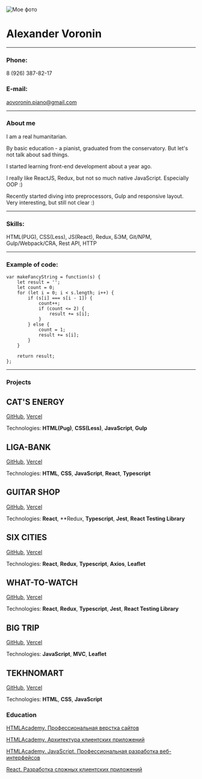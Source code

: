 
<img src="https://disk.yandex.ru/i/KhFpid8Jq9xJRA" alt="Мое фото">

# Alexander Voronin
***
### Phone: 
8 (926) 387-82-17
### E-mail: 
aovoronin.piano@gmail.com
***
### About me

I am a real humanitarian. 

By basic education - a pianist, graduated from the conservatory. But let's not talk about sad things. 

I started learning front-end development about a year ago. 

I really like ReactJS, Redux, but not so much native JavaScript. Especially OOP :) 

Recently started diving into preprocessors, Gulp and responsive layout. Very interesting, but still not clear :)
***
### Skills: 

HTML(PUG), CSS(Less), JS(React), Redux, БЭМ, Git/NPM, Gulp/Webpack/CRA, Rest API, HTTP
****
### Example of code:
```
var makeFancyString = function(s) {
    let result = '';
    let count = 0;
    for (let i = 0; i < s.length; i++) {
        if (s[i] === s[i - 1]) {
            count++;
            if (count <= 2) {
                result += s[i];
            }
        } else {
            count = 1;
            result += s[i];
        }
    } 

    return result;
};
```
***
### Projects

## CAT'S ENERGY


[GitHub](https://github.com/sanich123/CatsEnergy), 
[Vercel](https://cats-energy.vercel.app/)


Technologies: **HTML(Pug)**, **CSS(Less)**, **JavaScript**, **Gulp**

## LIGA-BANK


[GitHub](https://github.com/sanich123/ligaBank), 
[Vercel](https://liga-bank-rho.vercel.app/)


Technologies: **HTML**, **CSS**, **JavaScript**, **React**, **Typescript**

## GUITAR SHOP


[GitHub](https://github.com/sanich123/guitarShop), [Vercel](https://guitar-shop-five.vercel.app/catalog:query)


Technologies: **React**, **Redux, **Typescript**, **Jest**, **React Testing Library**


## SIX CITIES


[GitHub](https://github.com/sanich123/sixCities), [Vercel](https://six-cities-sigma.vercel.app)


Technologies: **React**, **Redux**, **Typescript**, **Axios**, **Leaflet**


## WHAT-TO-WATCH 


[GitHub](https://github.com/sanich123/whatToWatch), [Vercel](https://what-to-watch-two.vercel.app/)

Technologies: **React**, **Redux**, **Typescript**, **Jest**, **React Testing Library**


## BIG TRIP


[GitHub](https://github.com/sanich123/bigTrip), [Vercel](https://big-trip-chi.vercel.app/)


Technologies: **JavaScript**, **MVC**, **Leaflet**


## TEKHNOMART


[GitHub](https://github.com/sanich123/technomart), [Vercel](https://technomart-one.vercel.app/)


Technologies: **HTML**, **CSS**, **JavaScript**

### Education

[HTMLAcademy. Профессиональная верстка сайтов](https://assets.htmlacademy.ru/certificates/intensive/193/1541333.pdf)


[HTMLAcademy. Архитектура клиентских приложений](https://assets.htmlacademy.ru/certificates/intensive/211/1541333.pdf)


[HTMLAcademy. JavaScript. Профессиональная разработка веб-интерфейсов](https://assets.htmlacademy.ru/certificates/intensive/205/1541333.pdf)


[React. Разработка сложных клиентских приложений](https://assets.htmlacademy.ru/certificates/intensive/217/1541333.pdf)


